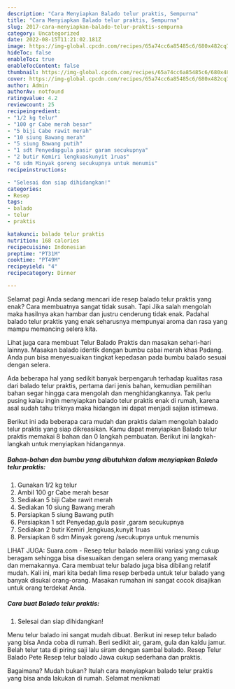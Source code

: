 ```yaml
---
description: "Cara Menyiapkan Balado telur praktis, Sempurna"
title: "Cara Menyiapkan Balado telur praktis, Sempurna"
slug: 2017-cara-menyiapkan-balado-telur-praktis-sempurna
category: Uncategorized
date: 2022-08-15T11:21:02.181Z
image: https://img-global.cpcdn.com/recipes/65a74cc6a85485c6/680x482cq70/balado-telur-praktis-foto-resep-utama.jpg
hideToc: false
enableToc: true
enableTocContent: false
thumbnail: https://img-global.cpcdn.com/recipes/65a74cc6a85485c6/680x482cq70/balado-telur-praktis-foto-resep-utama.jpg
cover: https://img-global.cpcdn.com/recipes/65a74cc6a85485c6/680x482cq70/balado-telur-praktis-foto-resep-utama.jpg
author: Admin
authorAv: notfound
ratingvalue: 4.2
reviewcount: 25
recipeingredient:
- "1/2 kg telur"
- "100 gr Cabe merah besar"
- "5 biji Cabe rawit merah"
- "10 siung Bawang merah"
- "5 siung Bawang putih"
- "1 sdt Penyedapgula pasir garam secukupnya"
- "2 butir Kemiri lengkuaskunyit 1ruas"
- "6 sdm Minyak goreng secukupnya untuk menumis"
recipeinstructions:

- "Selesai dan siap dihidangkan!"
categories:
- Resep
tags:
- balado
- telur
- praktis

katakunci: balado telur praktis 
nutrition: 168 calories
recipecuisine: Indonesian
preptime: "PT31M"
cooktime: "PT49M"
recipeyield: "4"
recipecategory: Dinner

---
```



Selamat pagi Anda sedang mencari ide resep balado telur praktis yang enak? Cara membuatnya sangat tidak susah. Tapi Jika salah mengolah maka hasilnya akan hambar dan justru cenderung tidak enak. Padahal balado telur praktis yang enak seharusnya mempunyai aroma dan rasa yang mampu memancing selera kita.


Lihat juga cara membuat Telur Balado Praktis dan masakan sehari-hari lainnya. Masakan balado identik dengan bumbu cabai merah khas Padang. Anda pun bisa menyesuaikan tingkat kepedasan pada bumbu balado sesuai dengan selera.

Ada beberapa hal yang sedikit banyak berpengaruh terhadap kualitas rasa dari balado telur praktis, pertama dari jenis bahan, kemudian pemilihan bahan segar hingga cara mengolah dan menghidangkannya. Tak perlu pusing kalau ingin menyiapkan balado telur praktis enak di rumah, karena asal sudah tahu triknya maka hidangan ini dapat menjadi sajian istimewa.


Berikut ini ada beberapa cara mudah dan praktis dalam mengolah balado telur praktis yang siap dikreasikan. Kamu dapat menyiapkan Balado telur praktis memakai 8 bahan dan 0 langkah pembuatan. Berikut ini langkah-langkah untuk menyiapkan hidangannya.

<!--inarticleads1-->

##### Bahan-bahan dan bumbu yang dibutuhkan dalam menyiapkan Balado telur praktis:

1. Gunakan 1/2 kg telur
1. Ambil 100 gr Cabe merah besar
1. Sediakan 5 biji Cabe rawit merah
1. Sediakan 10 siung Bawang merah
1. Persiapkan 5 siung Bawang putih
1. Persiapkan 1 sdt Penyedap,gula pasir ,garam secukupnya
1. Sediakan 2 butir Kemiri ,lengkuas,kunyit 1ruas
1. Persiapkan 6 sdm Minyak goreng /secukupnya untuk menumis


LIHAT JUGA: Suara.com - Resep telur balado memiliki variasi yang cukup beragam sehingga bisa disesuaikan dengan selera orang yang memasak dan memakannya. Cara membuat telur balado juga bisa dibilang relatif mudah. Kali ini, mari kita bedah lima resep berbeda untuk telur balado yang banyak disukai orang-orang. Masakan rumahan ini sangat cocok disajikan untuk orang terdekat Anda. 

<!--inarticleads2-->

##### Cara buat Balado telur praktis:


1. Selesai dan siap dihidangkan!

Menu telur balado ini sangat mudah dibuat. Berikut ini resep telur balado yang bisa Anda coba di rumah. Beri sedikit air, garam, gula dan kaldu jamur. Belah telur tata di piring saji lalu siram dengan sambal balado. Resep Telur Balado Pete Resep telur balado Jawa cukup sederhana dan praktis. 

Bagaimana? Mudah bukan? Itulah cara menyiapkan balado telur praktis yang bisa anda lakukan di rumah. Selamat menikmati
